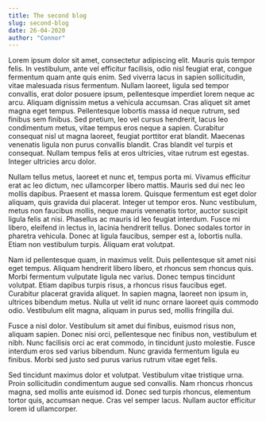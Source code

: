 ```yaml
---
title: The second blog
slug: second-blog
date: 26-04-2020
author: "Connor"
---
```


Lorem ipsum dolor sit amet, consectetur adipiscing elit. Mauris quis tempor felis. In vestibulum, ante vel efficitur facilisis, odio nisl feugiat erat, congue fermentum quam ante quis enim. Sed viverra lacus in sapien sollicitudin, vitae malesuada risus fermentum. Nullam laoreet, ligula sed tempor convallis, erat dolor posuere ipsum, pellentesque imperdiet lorem neque ac arcu. Aliquam dignissim metus a vehicula accumsan. Cras aliquet sit amet magna eget tempus. Pellentesque lobortis massa id neque rutrum, sed finibus sem finibus. Sed pretium, leo vel cursus hendrerit, lacus leo condimentum metus, vitae tempus eros neque a sapien. Curabitur consequat nisl ut magna laoreet, feugiat porttitor erat blandit. Maecenas venenatis ligula non purus convallis blandit. Cras blandit vel turpis et consequat. Nullam tempus felis at eros ultricies, vitae rutrum est egestas. Integer ultricies arcu dolor.

Nullam tellus metus, laoreet et nunc et, tempus porta mi. Vivamus efficitur erat ac leo dictum, nec ullamcorper libero mattis. Mauris sed dui nec leo mollis dapibus. Praesent et massa lorem. Quisque fermentum est eget dolor aliquam, quis gravida dui placerat. Integer ut tempor eros. Nunc vestibulum, metus non faucibus mollis, neque mauris venenatis tortor, auctor suscipit ligula felis at nisi. Phasellus ac mauris id leo feugiat interdum. Fusce mi libero, eleifend in lectus in, lacinia hendrerit tellus. Donec sodales tortor in pharetra vehicula. Donec at ligula faucibus, semper est a, lobortis nulla. Etiam non vestibulum turpis. Aliquam erat volutpat.

Nam id pellentesque quam, in maximus velit. Duis pellentesque sit amet nisi eget tempus. Aliquam hendrerit libero libero, et rhoncus sem rhoncus quis. Morbi fermentum vulputate ligula nec varius. Donec tempus tincidunt volutpat. Etiam dapibus turpis risus, a rhoncus risus faucibus eget. Curabitur placerat gravida aliquet. In sapien magna, laoreet non ipsum in, ultrices bibendum metus. Nulla ut velit id nunc ornare laoreet quis commodo odio. Vestibulum elit magna, aliquam in purus sed, mollis fringilla dui.

Fusce a nisl dolor. Vestibulum sit amet dui finibus, euismod risus non, aliquam sapien. Donec nisi orci, pellentesque nec finibus non, vestibulum et nibh. Nunc facilisis orci ac erat commodo, in tincidunt justo molestie. Fusce interdum eros sed varius bibendum. Nunc gravida fermentum ligula eu finibus. Morbi sed justo sed purus varius rutrum vitae eget felis.

Sed tincidunt maximus dolor et volutpat. Vestibulum vitae tristique urna. Proin sollicitudin condimentum augue sed convallis. Nam rhoncus rhoncus magna, sed mollis ante euismod id. Donec sed turpis rhoncus, elementum tortor quis, accumsan neque. Cras vel semper lacus. Nullam auctor efficitur lorem id ullamcorper.